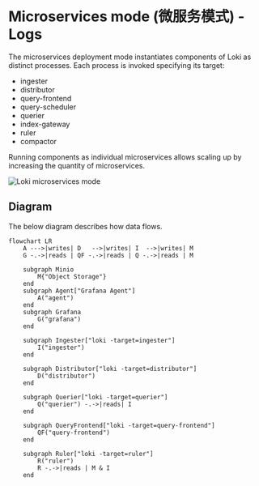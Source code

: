 # Microservices mode (微服务模式) - Logs

The microservices deployment mode instantiates components of Loki as distinct processes. Each process is invoked specifying its target:

- ingester
- distributor
- query-frontend
- query-scheduler
- querier
- index-gateway
- ruler
- compactor

Running components as individual microservices allows scaling up by increasing the quantity of microservices.

![Loki microservices mode](https://grafana.com/docs/loki/latest/fundamentals/architecture/components/loki_architecture_components.svg)

## Diagram

The below diagram describes how data flows.

```mermaid
flowchart LR
    A --->|writes| D   -->|writes| I  -->|writes| M
    G -.->|reads | QF -.->|reads | Q -.->|reads | M

    subgraph Minio
        M{"Object Storage"}
    end
    subgraph Agent["Grafana Agent"]
        A("agent")
    end
    subgraph Grafana
        G("grafana")
    end

    subgraph Ingester["loki -target=ingester"]
        I("ingester")
    end

    subgraph Distributor["loki -target=distributor"]
        D("distributor")
    end

    subgraph Querier["loki -target=querier"]
        Q("querier") -.->|reads| I
    end

    subgraph QueryFrontend["loki -target=query-frontend"]
        QF("query-frontend")
    end

    subgraph Ruler["loki -target=ruler"]
        R("ruler")
        R -.->|reads | M & I
    end
```
